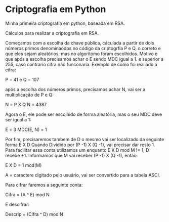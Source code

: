 # Criptografia em Python

Minha primeira criptografia em python, baseada em RSA.

Cálculos para realizar a criptografia em RSA.

Começamos com a escolha da chave pública, cáculada a partir de dois números primos denominaodps no código da criptogrfia  P e Q, o correto e que eles sejam aleatórios, mas no algoritomo foram escolhidos. Motivo e que após a escolha precisamos achar o E sendo MDC igual a 1. e superior a  255, caso contrario cifra não funconaria. Exemplo de como foi realiado a cifra:

P = 41 e Q = 107

após a escolha dos números primos, precisamos achar N, vai ser a multiplicação de P e Q:

N = P X Q
N = 4387

Agora o E, ele pode ser escolhido de forma aleatória, mas o seu  MDC deve ser igual a 1:

E = 3
MDC(E, N) = 1

Por fim, precisaremos tambem de D o mesmo vai ser localizado da seguinte forma E X D  Quando Dividido  por  (P -1) X (Q -1), vai precisar dar resto 1. Para facilitar essa conta utilizamos um enquanto E X D mod M != 1, D recebe +1.
Informamos que M vai receber (P -1) X (Q -1), então:

E X D = 1 mod(M)

A = caractere digitado pelo usuário, vai ser convertido para a tabela ASCI.

Para cifrar faremos a seguinte conta:

Cifra = (A ^ E) mod N

E descifrar:

Descrip = (Cifra ^ D) mod N

